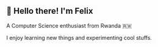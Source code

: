 ## 👋 Hello there! I'm Felix

A Computer Science enthusiast from Rwanda 🇷🇼

I enjoy learning new things and experimenting cool stuffs.
